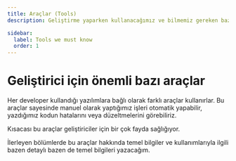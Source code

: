 ```yaml
---
title: Araçlar (Tools)
description: Geliştirme yaparken kullanacağımız ve bilmemiz gereken bazı önemli araçlar.

sidebar:
  label: Tools we must know
  order: 1
---
```


# Geliştirici için önemli bazı araçlar

Her developer kullandığı yazılımlara bağlı olarak farklı araçlar kullanırlar.
Bu araçlar sayesinde manuel olarak yaptığımız işleri otomatik yapabilir, yazdığımız kodun hatalarını veya düzeltmelerini görebiliriz.

Kısacası bu araçlar geliştiriciler için bir çok fayda sağlığıyor.

İlerleyen bölümlerde bu araçlar hakkında temel bilgiler ve kullanımlarıyla ilgili bazen detaylı bazen de temel bilgileri yazacağım.
